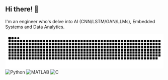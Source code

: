 ## Hi there! 👋

I'm an engineer who's delve into AI (CNN/LSTM/GAN/LLMs), Embedded Systems and Data Analytics.

![GitHub Snake Animation](https://github.com/Platane/snk/raw/output/github-contribution-grid-snake.svg)
![Python](https://img.shields.io/badge/Python-Expert-brightgreen)
![MATLAB](https://img.shields.io/badge/MATLAB-Advanced-yellow)
![C](https://img.shields.io/badge/C-Intermediate-blue)
